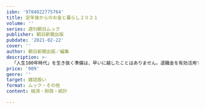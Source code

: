 ```yaml
---
isbn: '9784022775764'
title: 定年後からのお金と暮らし２０２１
volume: ''
series: 週刊朝日ムック
publisher: 朝日新聞出版
pubdate: '2021-02-22'
cover: ''
author: 朝日新聞出版／編集
description: >-
  「人生100年時代」を生き抜く準備は、早いに越したことはありません。退職金を有効活用する資産運用だけでなく、失敗しない「遺言書・生前贈与」「おひとりさまの老後」「シニア世代の採用」といった働き方も提案。自分の老後だけでなく、親のためにも使える「お金」と「暮らし」がわかる一冊です。
price: '909'
genre: ''
target: 雑誌扱い
format: ムック・その他
content: 経済・財政・統計

---
```

